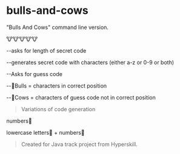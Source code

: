 # bulls-and-cows
"Bulls And Cows" command line version.

🐮🐮🐮🐮🐮

--asks for length of secret code

--generates secret code with characters (either a-z or 0-9 or both)

--Asks for guess code

--🐂Bulls = characters in correct position 

--🐄Cows = characters of guess code not in correct position

>Variations of code generation

numbers🔢

lowercase letters🔡 + numbers🔢

>Created for Java track project from Hyperskill.
